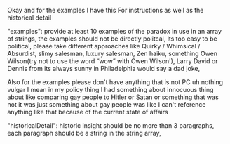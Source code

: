 Okay and for the examples I have this For instructions as well as the historical detail

"examples": provide at least 10 examples of the paradox in use in an array of strings, the examples should not be directly politcal, its too easy to be political, please take different approaches like Quirky / Whimsical / Absurdist, slimy salesman, luxury salesman, Zen haiku, something Owen Wilson(try not to use the word “wow” with Owen Wilson!), Larry David or Dennis from its always sunny in Philadelphia would say a dad joke,

Also for the examples please don't have anything that is not PC uh nothing vulgar I mean in my policy thing I had something about innocuous thing about like comparing gay people to Hitler or Satan or something that was not it was just something about gay people was like I can't reference anything like that because of the current state of affairs

"historicalDetail": historic insight should be no more than 3 paragraphs, each paragraph should be a string in the string array,